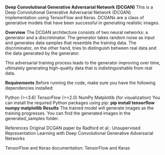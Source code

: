 
**Deep Convolutional Generative Adversarial Network (DCGAN)**
This is a Deep Convolutional Generative Adversarial Network (DCGAN) implementation using TensorFlow and Keras. DCGANs are a class of generative models that have been successful in generating realistic images.

**Overview**
The DCGAN architecture consists of two neural networks: a generator and a discriminator. The generator takes random noise as input and generates data samples that resemble the training data. The discriminator, on the other hand, tries to distinguish between real data and the data generated by the generator.

This adversarial training process leads to the generator improving over time, ultimately generating high-quality data that is indistinguishable from real data.

**Requirements**
Before running the code, make sure you have the following dependencies installed:

Python (>=3.6)
TensorFlow (>=2.0)
NumPy
Matplotlib (for visualization)
You can install the required Python packages using pip:
**pip install tensorflow numpy matplotlib**
**Results**
The trained model will generate images as the training progresses. You can find the generated images in the generated_samples folder.

References
Original DCGAN paper by Radford et al.: Unsupervised Representation Learning with Deep Convolutional Generative Adversarial Networks

TensorFlow and Keras documentation: TensorFlow and Keras
